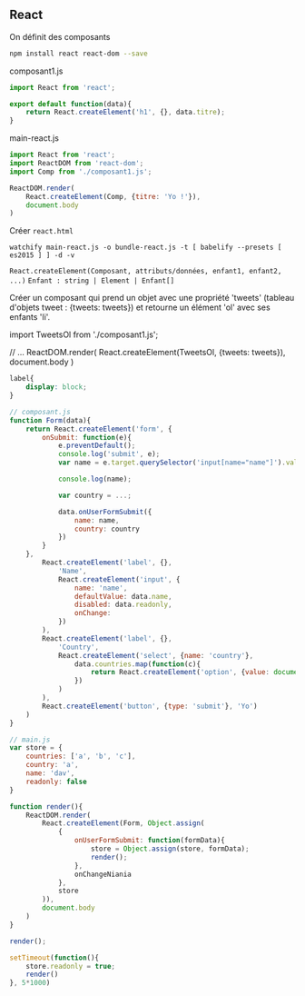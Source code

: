 ## React

On définit des composants

````bash
npm install react react-dom --save
````

composant1.js

```js
import React from 'react';

export default function(data){
    return React.createElement('h1', {}, data.titre);
}
```

main-react.js

````js
import React from 'react';
import ReactDOM from 'react-dom';
import Comp from './composant1.js';

ReactDOM.render(
    React.createElement(Comp, {titre: 'Yo !'}),
    document.body
)
````

Créer `react.html`

````
watchify main-react.js -o bundle-react.js -t [ babelify --presets [ es2015 ] ] -d -v
````


`React.createElement(Composant, attributs/données, enfant1, enfant2, ...)`
`Enfant : string | Element | Enfant[]`

Créer un composant qui prend un objet avec une propriété 'tweets' (tableau d'objets tweet : {tweets: tweets}) et retourne un élément 'ol' avec ses enfants 'li'.

import TweetsOl from './composant1.js';

// ...
ReactDOM.render(
    React.createElement(TweetsOl, {tweets: tweets}),
    document.body
)


````css
label{
    display: block;
}

````




````js
// composant.js
function Form(data){
    return React.createElement('form', {
        onSubmit: function(e){
            e.preventDefault();
            console.log('submit', e);
            var name = e.target.querySelector('input[name="name"]').value;

            console.log(name);

            var country = ...;

            data.onUserFormSubmit({
                name: name,
                country: country
            })
        }
    },
        React.createElement('label', {},
            'Name',
            React.createElement('input', {
                name: 'name',
                defaultValue: data.name,
                disabled: data.readonly,
                onChange:
            })
        ),
        React.createElement('label', {},
            'Country',
            React.createElement('select', {name: 'country'},
                data.countries.map(function(c){
                    return React.createElement('option', {value: document}, c)
                })
            )
        ),
        React.createElement('button', {type: 'submit'}, 'Yo')
    )
}

// main.js
var store = {
    countries: ['a', 'b', 'c'],
    country: 'a',
    name: 'dav',
    readonly: false
}

function render(){
    ReactDOM.render(
        React.createElement(Form, Object.assign(
            {
                onUserFormSubmit: function(formData){
                    store = Object.assign(store, formData);
                    render();
                },
                onChangeNiania
            },
            store
        )),
        document.body
    )
}

render();

setTimeout(function(){
    store.readonly = true;
    render()
}, 5*1000)
`````